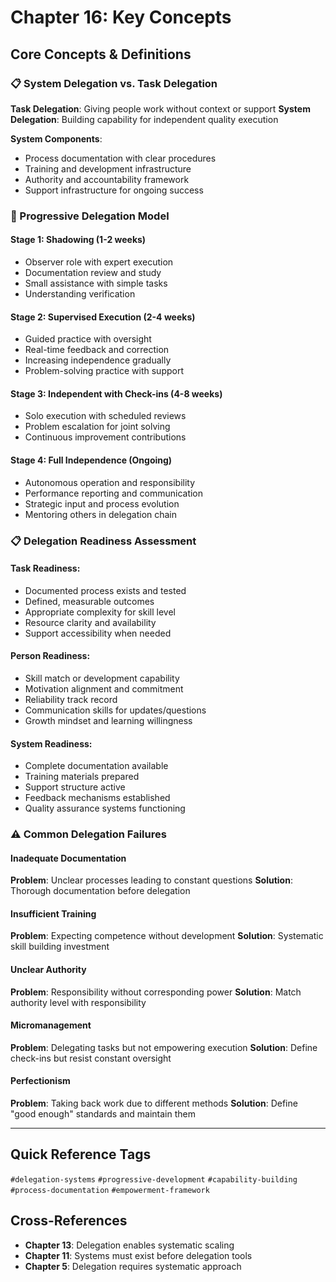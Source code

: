 # Chapter 16: Key Concepts

## Core Concepts & Definitions

### 📋 System Delegation vs. Task Delegation
**Task Delegation**: Giving people work without context or support
**System Delegation**: Building capability for independent quality execution

**System Components**:
- Process documentation with clear procedures
- Training and development infrastructure
- Authority and accountability framework
- Support infrastructure for ongoing success

### 🎯 Progressive Delegation Model

#### Stage 1: Shadowing (1-2 weeks)
- Observer role with expert execution
- Documentation review and study
- Small assistance with simple tasks
- Understanding verification

#### Stage 2: Supervised Execution (2-4 weeks)
- Guided practice with oversight
- Real-time feedback and correction
- Increasing independence gradually
- Problem-solving practice with support

#### Stage 3: Independent with Check-ins (4-8 weeks)
- Solo execution with scheduled reviews
- Problem escalation for joint solving
- Continuous improvement contributions

#### Stage 4: Full Independence (Ongoing)
- Autonomous operation and responsibility
- Performance reporting and communication
- Strategic input and process evolution
- Mentoring others in delegation chain

### 📋 Delegation Readiness Assessment

#### Task Readiness:
- Documented process exists and tested
- Defined, measurable outcomes
- Appropriate complexity for skill level
- Resource clarity and availability
- Support accessibility when needed

#### Person Readiness:
- Skill match or development capability
- Motivation alignment and commitment
- Reliability track record
- Communication skills for updates/questions
- Growth mindset and learning willingness

#### System Readiness:
- Complete documentation available
- Training materials prepared
- Support structure active
- Feedback mechanisms established
- Quality assurance systems functioning

### ⚠️ Common Delegation Failures

#### Inadequate Documentation
**Problem**: Unclear processes leading to constant questions
**Solution**: Thorough documentation before delegation

#### Insufficient Training
**Problem**: Expecting competence without development
**Solution**: Systematic skill building investment

#### Unclear Authority
**Problem**: Responsibility without corresponding power
**Solution**: Match authority level with responsibility

#### Micromanagement
**Problem**: Delegating tasks but not empowering execution
**Solution**: Define check-ins but resist constant oversight

#### Perfectionism
**Problem**: Taking back work due to different methods
**Solution**: Define "good enough" standards and maintain them

---

## Quick Reference Tags
`#delegation-systems` `#progressive-development` `#capability-building` `#process-documentation` `#empowerment-framework`

## Cross-References
- **Chapter 13**: Delegation enables systematic scaling
- **Chapter 11**: Systems must exist before delegation tools
- **Chapter 5**: Delegation requires systematic approach